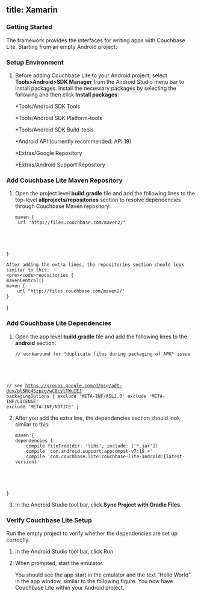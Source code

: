 title: Xamarin
---
### Getting Started

The framework provides the interfaces for writing apps with Couchbase Lite.  Starting from an empty Android project:

### Setup Environment 

1. Before adding Couchbase Lite to your Android project, select **Tools>Android>SDK Manager** from the Android Studio menu bar to install packages.  Install the necessary packages by selecting the following and then click **Install packages**: 

	*Tools/Android SDK Tools

  	*Tools/Android SDK Platform-tools
    
    *Tools/Android SDK Build-tools
    
    *Android API (currently recommended: API 19)
    
    *Extras/Google Repository
     
    *Extras/Android Support Repository

### Add Couchbase Lite Maven Repository

1. Open the project level **build.gradle** file and add the following lines to the top-level **allprojects/repositories** section to resolve dependencies through Couchbase Maven repository: 

    <pre><code>maven {
    url "http://files.couchbase.com/maven2/"
}</code></pre>

	After adding the extra lines, the repositories section should look similar to this:
	<pre><code>repositories {
    mavenCentral()
    maven {
        url "http://files.couchbase.com/maven2/"
    }
}</code></pre>

### Add Couchbase Lite Dependencies 

1.  Open the app level **build.gradle** file and add the following lines to the **android** section:
    <pre><code>// workaround for "duplicate files during packaging of APK" issue
// see https://groups.google.com/d/msg/adt-dev/bl5Rc4Szpzg/wC8cylTWuIEJ
packagingOptions {
		exclude 'META-INF/ASL2.0'
		exclude 'META-INF/LICENSE'
		exclude 'META-INF/NOTICE'
}</code></pre>  

2.  After you add the extra line, the dependencies section should look similar to this:
    <pre><code>maven {
    dependencies {
    	compile fileTree(dir: 'libs', include: ['*.jar'])
    	compile 'com.android.support:appcompat-v7:19.+'
    	compile 'com.couchbase.lite:couchbase-lite-android:{latest-version}'
}</code></pre>

3.  In the Android Studio tool bar, click **Sync Project with Gradle Files.**

### Verify Couchbase Lite Setup 
Run the empty project to verify whether the dependencies are set up correctly.

1.  In the Android Studio tool bar, click Run

2.  When prompted, start the emulator.

	You should see the app start in the emulator and the text “Hello World” in the app window, similar to the following figure.  You now have Couchbase Lite within your Android project.